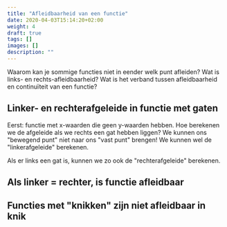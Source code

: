 ```yaml
---
title: "Afleidbaarheid van een functie"
date: 2020-04-03T15:14:20+02:00
weight: 4
draft: true
tags: []
images: []
description: ""
---
```


Waarom kan je sommige functies niet in eender welk punt afleiden? Wat is links-
en rechts-afleidbaarheid? Wat is het verband tussen afleidbaarheid en
continuïteit van een functie?


## Linker- en rechterafgeleide in functie met gaten

Eerst: functie met x-waarden die geen y-waarden hebben. Hoe berekenen we de afgeleide als we rechts een gat hebben liggen? We kunnen ons "bewegend punt" niet naar ons "vast punt" brengen! We kunnen wel de "linkerafgeleide" berekenen.

Als er links een gat is, kunnen we zo ook de "rechterafgeleide" berekenen.

## Als linker = rechter, is functie afleidbaar


## Functies met "knikken" zijn niet afleidbaar in knik
